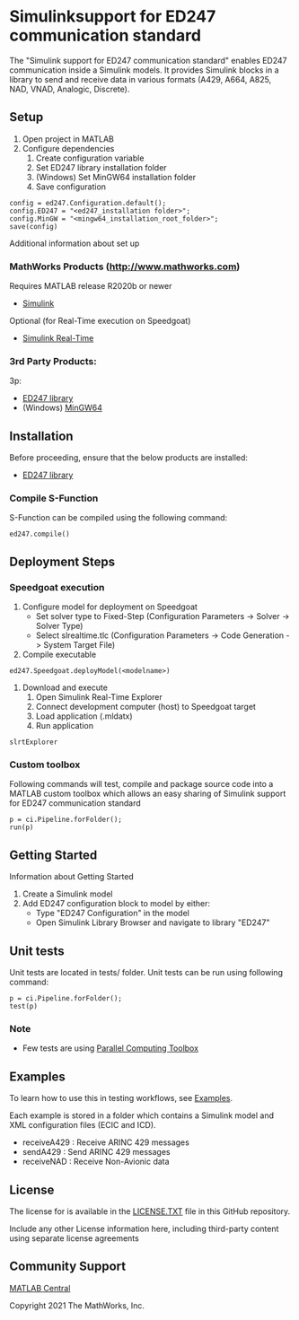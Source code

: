 # Simulink ​support for ED247 communication standard

The "Simulink ​support for ED247 communication standard" enables ED247 communication inside a Simulink models.
It provides Simulink blocks in a library to send and receive data in various formats (A429, A664, A825, NAD, VNAD, Analogic, Discrete).

## Setup 

1. Open project in MATLAB
1. Configure dependencies
	1. Create configuration variable
	1. Set ED247 library installation folder
	1. (Windows) Set MinGW64 installation folder
	1. Save configuration

```
config = ed247.Configuration.default();
config.ED247 = "<ed247_installation folder>";
config.MinGW = "<mingw64_installation_root_folder>";
save(config)
```


Additional information about set up

### MathWorks Products (http://www.mathworks.com)

Requires MATLAB release R2020b or newer
- [Simulink](https://www.mathworks.com/products/simulink.html)

Optional (for Real-Time execution on Speedgoat)
- [Simulink Real-Time](https://www.mathworks.com/products/simulink-real-time.html)

### 3rd Party Products:
3p:
- [ED247 library](https://github.com/airbus/ED247_LIBRARY)
- (Windows) [MinGW64](https://url-to-product2)

## Installation

Before proceeding, ensure that the below products are installed:  
* [ED247 library](https://github.com/airbus/ED247_LIBRARY) 

### Compile S-Function

S-Function can be compiled using the following command:

```
ed247.compile()
```

## Deployment Steps

### Speedgoat execution

1. Configure model for deployment on Speedgoat
	- Set solver type to Fixed-Step (Configuration Parameters -> Solver -> Solver Type)
	- Select slrealtime.tlc (Configuration Parameters -> Code Generation -> System Target File)
1. Compile executable
```
ed247.Speedgoat.deployModel(<modelname>)
```
1. Download and execute
	1. Open Simulink Real-Time Explorer
	1. Connect development computer (host) to Speedgoat target
	1. Load application (<modelname>.mldatx)
	1. Run application

```
slrtExplorer
```

### Custom toolbox

Following commands will test, compile and package source code into a MATLAB custom toolbox which allows an easy sharing of Simulink ​support for ED247 communication standard

```
p = ci.Pipeline.forFolder();
run(p)
```

## Getting Started 
Information about Getting Started

1. Create a Simulink model
1. Add ED247 configuration block to model by either:
	- Type "ED247 Configuration" in the model
	- Open Simulink Library Browser and navigate to library "ED247"

## Unit tests

Unit tests are located in tests/ folder.
Unit tests can be run using following command:

```
p = ci.Pipeline.forFolder();
test(p)
```

### Note

- Few tests are using [Parallel Computing Toolbox](https://www.mathworks.com/products/parallel-computing.html)

## Examples

To learn how to use this in testing workflows, see [Examples](/doc/examples/). 

Each example is stored in a folder which contains a Simulink model and XML configuration files (ECIC and ICD).

- receiveA429 : Receive ARINC 429 messages
- sendA429 : Send ARINC 429 messages
- receiveNAD : Receive Non-Avionic data

## License

The license for <insert repo name> is available in the [LICENSE.TXT](LICENSE.TXT) file in this GitHub repository.

Include any other License information here, including third-party content using separate license agreements 

## Community Support
[MATLAB Central](https://www.mathworks.com/matlabcentral)

Copyright 2021 The MathWorks, Inc.


